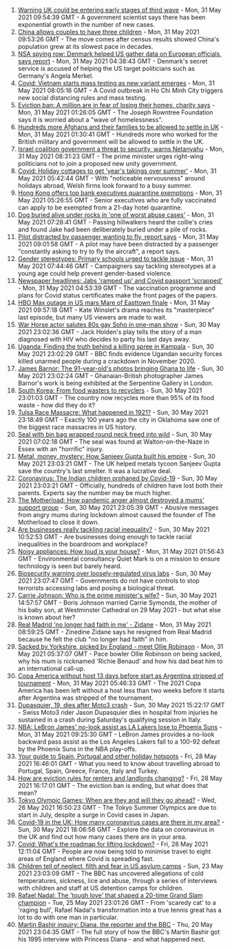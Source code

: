 1. [Warning UK could be entering early stages of third wave](https://www.bbc.co.uk/news/uk-57304515) - Mon, 31 May 2021 09:54:39 GMT - A government scientist says there has been exponential growth in the number of new cases.
2. [China allows couples to have three children](https://www.bbc.co.uk/news/world-asia-china-57303592) - Mon, 31 May 2021 09:53:26 GMT - The move comes after census results showed China's population grew at its slowest pace in decades.
3. [NSA spying row: Denmark helped US gather data on European officials, says report](https://www.bbc.co.uk/news/world-europe-57302806) - Mon, 31 May 2021 04:38:43 GMT - Denmark's secret service is accused of helping the US target politicians such as Germany's Angela Merkel.
4. [Covid: Vietnam starts mass testing as new variant emerges](https://www.bbc.co.uk/news/world-asia-57303306) - Mon, 31 May 2021 08:05:16 GMT - A Covid outbreak in Ho Chi Minh City triggers new social distancing rules and mass testing.
5. [Eviction ban: A million are in fear of losing their homes, charity says](https://www.bbc.co.uk/news/education-57262181) - Mon, 31 May 2021 01:26:05 GMT - The Joseph Rowntree Foundation says it is worried about a "wave of homelessness".
6. [Hundreds more Afghans and their families to be allowed to settle in UK](https://www.bbc.co.uk/news/uk-57301065) - Mon, 31 May 2021 01:30:41 GMT - Hundreds more who worked for the British military and government will be allowed to settle in the UK.
7. [Israel coalition government a threat to security, warns Netanyahu](https://www.bbc.co.uk/news/world-middle-east-57302814) - Mon, 31 May 2021 08:31:23 GMT - The prime minister urges right-wing politicians not to join a proposed new unity government.
8. [Covid: Holiday cottages to get 'year's takings over summer'](https://www.bbc.co.uk/news/uk-wales-57185065) - Mon, 31 May 2021 05:42:44 GMT - With "noticeable nervousness" around holidays abroad, Welsh firms look forward to a busy summer.
9. [Hong Kong offers top bank executives quarantine exemptions](https://www.bbc.co.uk/news/business-57303416) - Mon, 31 May 2021 05:26:55 GMT - Senior executives who are fully vaccinated can apply to be exempted from a 21-day hotel quarantine.
10. [Dog buried alive under rocks in 'one of worst abuse cases'](https://www.bbc.co.uk/news/uk-scotland-highlands-islands-57267473) - Mon, 31 May 2021 07:28:41 GMT - Passing hillwalkers heard the collie's cries and found Jake had been deliberately buried under a pile of rocks.
11. [Pilot distracted by passenger wanting to fly, report says](https://www.bbc.co.uk/news/uk-england-beds-bucks-herts-57281632) - Mon, 31 May 2021 09:01:58 GMT - A pilot may have been distracted by a passenger "constantly asking to try to fly the aircraft", a report says.
12. [Gender stereotypes: Primary schools urged to tackle issue](https://www.bbc.co.uk/news/education-57256075) - Mon, 31 May 2021 07:44:46 GMT - Campaigners say tackling stereotypes at a young age could help prevent gender-based violence.
13. [Newspaper headlines: Jabs 'ramped up' and Covid passport 'scrapped'](https://www.bbc.co.uk/news/blogs-the-papers-57302716) - Mon, 31 May 2021 04:53:39 GMT - The vaccination programme and plans for Covid status certificates make the front pages of the papers.
14. [HBO Max outage in US mars Mare of Easttown finale](https://www.bbc.co.uk/news/entertainment-arts-57305355) - Mon, 31 May 2021 09:57:18 GMT - Kate Winslet's drama reaches its "masterpiece" last episode, but many US viewers are made to wait.
15. [War Horse actor salutes 80s gay Soho in one-man show](https://www.bbc.co.uk/news/entertainment-arts-57239621) - Sun, 30 May 2021 23:02:36 GMT - Jack Holden's play tells the story of a man diagnosed with HIV who decides to party his last days away.
16. [Uganda: Finding the truth behind a killing spree in Kampala](https://www.bbc.co.uk/news/world-africa-57286419) - Sun, 30 May 2021 23:02:29 GMT - BBC finds evidence Ugandan security forces killed unarmed people during a crackdown in November 2020.
17. [James Barnor: The 91-year-old's photos bringing Ghana to life](https://www.bbc.co.uk/news/entertainment-arts-57286417) - Sun, 30 May 2021 23:02:24 GMT - Ghanaian-British photographer James Barnor's work is being exhibited at the Serpentine Gallery in London.
18. [South Korea: From food wasters to recyclers](https://www.bbc.co.uk/news/world-asia-57278292) - Sun, 30 May 2021 23:01:03 GMT - The country now recycles more than 95% of its food waste - how did they do it?
19. [Tulsa Race Massacre: What happened in 1921?](https://www.bbc.co.uk/news/newsbeat-53108682) - Sun, 30 May 2021 23:18:49 GMT - Exactly 100 years ago the city in Oklahoma saw one of the biggest race massacres in US history.
20. [Seal with bin bag wrapped round neck freed into wild](https://www.bbc.co.uk/news/uk-england-norfolk-57287575) - Sun, 30 May 2021 07:02:18 GMT - The seal was found at Walton-on-the-Naze in Essex with an "horrific" injury.
21. [Metal, money, mystery: How Sanjeev Gupta built his empire](https://www.bbc.co.uk/news/business-57176329) - Sun, 30 May 2021 23:03:21 GMT - The UK helped metals tycoon Sanjeev Gupta save the country's last smelter. It was a lucrative deal.
22. [Coronavirus: The Indian children orphaned by Covid-19](https://www.bbc.co.uk/news/world-asia-india-57264629) - Sun, 30 May 2021 23:03:21 GMT - Officially, hundreds of children have lost both their parents. Experts say the number may be much higher.
23. [The Motherload: How pandemic anger almost destroyed a mums' support group](https://www.bbc.co.uk/news/stories-57285368) - Sun, 30 May 2021 23:05:39 GMT - Abusive messages from angry mums during lockdown almost caused the founder of The Motherload to close it down.
24. [Are businesses really tackling racial inequality?](https://www.bbc.co.uk/news/business-57287362) - Sun, 30 May 2021 10:52:53 GMT - Are businesses doing enough to tackle racial inequalities in the boardroom and workplace?
25. [Noisy appliances: How loud is your house?](https://www.bbc.co.uk/news/technology-57200584) - Mon, 31 May 2021 01:56:43 GMT - Environmental consultancy Quiet Mark is on a mission to ensure technology is seen but barely heard.
26. [Biosecurity warning over loosely-regulated virus labs](https://www.bbc.co.uk/news/world-57206510) - Sun, 30 May 2021 23:07:47 GMT - Governments do not have controls to stop terrorists accessing labs and posing a biological threat.
27. [Carrie Johnson: Who is the prime minister's wife?](https://www.bbc.co.uk/news/uk-politics-49192115) - Sun, 30 May 2021 14:57:57 GMT - Boris Johnson married Carrie Symonds, the mother of his baby son, at Westminster Cathedral on 29 May 2021 - but what else is known about her?
28. [Real Madrid 'no longer had faith in me' - Zidane](https://www.bbc.co.uk/sport/football/57305080) - Mon, 31 May 2021 08:59:25 GMT - Zinedine Zidane says he resigned from Real Madrid because he felt the club "no longer had faith" in him.
29. [Sacked by Yorkshire, picked by England - meet Ollie Robinson](https://www.bbc.co.uk/sport/cricket/57228209) - Mon, 31 May 2021 05:37:07 GMT - Pace bowler Ollie Robinson on being sacked, why his mum is nicknamed 'Richie Benaud' and how his dad beat him to an international call-up.
30. [Copa America without host 13 days before start as Argentina stripped of tournament](https://www.bbc.co.uk/sport/football/57304063) - Mon, 31 May 2021 05:46:33 GMT - The 2021 Copa America has been left without a host less than two weeks before it starts after Argentina was stripped of the tournament.
31. [Dupasquier, 19, dies after Moto3 crash](https://www.bbc.co.uk/sport/motorsport/57299713) - Sun, 30 May 2021 15:22:17 GMT - Swiss Moto3 rider Jason Dupasquier dies in hospital from injuries he sustained in a crash during Saturday's qualifying session in Italy.
32. [NBA: LeBron James' no-look assist as LA Lakers lose to Phoenix Suns](https://www.bbc.co.uk/sport/av/basketball/57305811) - Mon, 31 May 2021 09:25:30 GMT - LeBron James provides a no-look backward pass assist as the Los Angeles Lakers fall to a 100-92 defeat by the Phoenix Suns in the NBA play-offs.
33. [Your guide to Spain, Portugal and other holiday hotspots](https://www.bbc.co.uk/news/explainers-56997931) - Fri, 28 May 2021 16:46:01 GMT - What you need to know about travelling abroad to Portugal, Spain, Greece, France, Italy and Turkey.
34. [How are eviction rules for renters and landlords changing?](https://www.bbc.co.uk/news/explainers-53860154) - Fri, 28 May 2021 16:17:01 GMT - The eviction ban is ending, but what does that mean?
35. [Tokyo Olympic Games: When are they and will they go ahead?](https://www.bbc.co.uk/news/world-asia-57240044) - Wed, 26 May 2021 16:50:23 GMT - The Tokyo Summer Olympics are due to start in July, despite a surge in Covid cases in Japan.
36. [Covid-19 in the UK: How many coronavirus cases are there in my area?](https://www.bbc.co.uk/news/uk-51768274) - Sun, 30 May 2021 18:06:58 GMT - Explore the data on coronavirus in the UK and find out how many cases there are in your area.
37. [Covid: What's the roadmap for lifting lockdown?](https://www.bbc.co.uk/news/explainers-52530518) - Fri, 28 May 2021 12:11:04 GMT - People are now being told to minimise travel to eight areas of England where Covid is spreading fast.
38. [Children tell of neglect, filth and fear in US asylum camps](https://www.bbc.co.uk/news/world-us-canada-57149721) - Sun, 23 May 2021 23:03:09 GMT - The BBC has uncovered allegations of cold temperatures, sickness, lice and abuse, through a series of interviews with children and staff at US detention camps for children.
39. [Rafael Nadal: The 'tough love' that shaped a 20-time Grand Slam champion](https://www.bbc.co.uk/sport/tennis/56090941) - Tue, 25 May 2021 23:01:26 GMT - From 'scaredy cat' to a 'raging bull', Rafael Nadal's transformation into a true tennis great has a lot to do with one man in particular.
40. [Martin Bashir inquiry: Diana, the reporter and the BBC](https://www.bbc.co.uk/news/uk-56680229) - Thu, 20 May 2021 23:04:35 GMT - The full story of how the BBC's Martin Bashir got his 1995 interview with Princess Diana - and what happened next.
